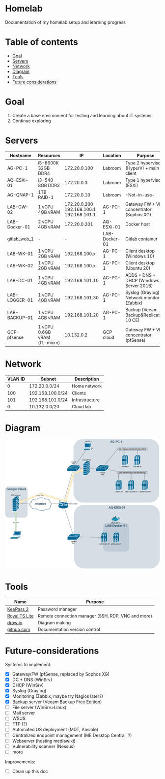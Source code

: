 # Homelab

Documentation of my homelab setup and learning progress

# Table of contents

* [Goal](#Goal)
* [Servers](#Servers)
* [Network](#Network)
* [Diagram](#Diagram)
* [Tools](#Tools)
* [Future considerations](#Future-considerations)

# Goal

1. Create a base environment for testing and learning about IT systems
2. Continue exploring

# Servers

| Hostname      | Resources                              | IP             | Location      | Purpose                                         |
| --------      | ---------                              | --             | --------      | -------                                         |
| AG-PC-1       | i5-8600K <br> 32GB DDR4                | 172.20.0.100   | Labroom       | Type 2 hypervisor (HyperV) + main client        |
| AQ-ESXi-01    | i3-540 <br> 8GB DDR3                   | 172.20.0.3     | Labroom       | Type 1 hypervisor (ESXi)                        |
| AG-QNAP-1     | 1TB RAID-1                             | 172.20.0.10    | Labroom       | -Not-in-use-                                    |
| LAB-GW-02     | 1 vCPU <br> 4GB vRAM                   | 172.20.0.200 <br> 192.168.100.1 <br> 192.168.101.1 | AG-PC-1       | Gateway FW + VPN concentrator (Sophos XG) |
| LAB-Docker-01 | 2 vCPU <br> 4GB vRAM                   | 172.20.0.201   | AQ-ESXi-01    | Docker host                                     |
| gitlab_web_1  | -                                      | -              | LAB-Docker-01 | Gitlab container                                | 
| LAB-WK-01     | 1 vCPU <br> 2GB vRAM                   | 192.168.100.x  | AG-PC-1       | Client desktop (Windows 10)                     |
| LAB-WK-02     | 1 vCPU <br> 2GB vRAM                   | 192.168.100.x  | AG-PC-1       | Client desktop (Ubuntu 20)                      |
| LAB-DC-01     | 1 vCPU <br> 4GB vRAM                   | 192.168.101.10 | AG-PC-1       | ADDS + DNS + DHCP (Windows Server 2016)         |
| LAB-LOGGER-01 | 1 vCPU <br> 4GB vRAM                   | 192.168.101.30 | AG-PC-1       | Syslog (Graylog) + Network monitor (Zabbix)     |
| LAB-BACKUP-01 | 1 vCPU <br> 4GB vRAM                   | 192.168.101.20 | AG-PC-1       | Backup (Veeam Backup&Replication 10 CE)         |
| GCP-pfsense   | 1 vCPU <br> 0.6GB vRAM <br> (f1-micro) | 10.132.0.2     | GCP cloud     | Gateway FW + VPN concentrator (pfSense)   |


# Network

| VLAN ID | Subnet           | Description    |
| ------- | ------           | -----------    |
| 0       | 172.20.0.0/24    | Home network   |
| 100     | 192.168.100.0/24 | Clients        |
| 101     | 192.168.101.0/24 | Infrastructure |
| 0       | 10.132.0.0/20    | Cloud lab      |


# Diagram

![Diagram](img/Diagram.png?raw=true)

# Tools

| Name                                          | Purpose                                               |
| ----                                          | -------                                               |
| [KeePass 2](https://keepass.info/)            | Password manager                                      |
| [Royal TS Lite](https://royalapps.com/ts)     | Remote connection manager (SSH, RDP, VNC and more)    |
| [draw.io](https://draw.io)                    | Diagram making                                        |
| [github.com](https://github.com)              | Documentation version control                         |

# Future-considerations

Systems to implement:
* [x] Gateway/FW (pfSense, replaced by Sophos XG)
* [x] DC + DNS (WinSrv)
* [x] DHCP (WinSrv)
* [X] Syslog (Graylog)
* [X] Monitoring (Zabbix, maybe try Nagios later?)
* [X] Backup server (Veeam Backup Free Edition)
* [ ] File server (WinSrv>Linux)
* [ ] Mail server
* [ ] WSUS
* [ ] FTP (?)
* [ ] Automated OS deployment (MDT, Ansible)
* [ ] Centralized endpoint management (ME Desktop Central, ?)
* [ ] Webserver (hosting mediawiki)
* [ ] Vulnerability scanner (Nessus)
* [ ] more

Improvements:
* [ ] Clean up this doc

